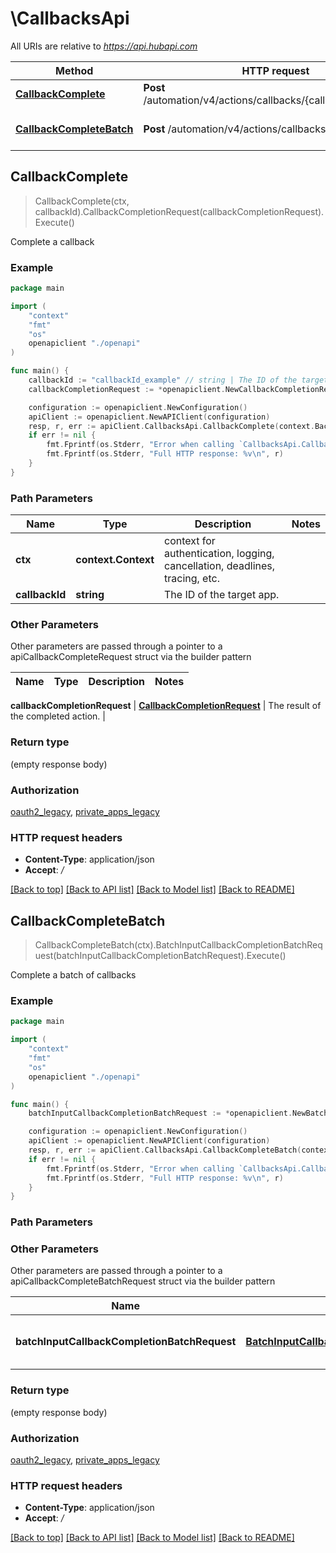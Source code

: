 # \CallbacksApi

All URIs are relative to *https://api.hubapi.com*

Method | HTTP request | Description
------------- | ------------- | -------------
[**CallbackComplete**](CallbacksApi.md#CallbackComplete) | **Post** /automation/v4/actions/callbacks/{callbackId}/complete | Complete a callback
[**CallbackCompleteBatch**](CallbacksApi.md#CallbackCompleteBatch) | **Post** /automation/v4/actions/callbacks/complete | Complete a batch of callbacks



## CallbackComplete

> CallbackComplete(ctx, callbackId).CallbackCompletionRequest(callbackCompletionRequest).Execute()

Complete a callback



### Example

```go
package main

import (
    "context"
    "fmt"
    "os"
    openapiclient "./openapi"
)

func main() {
    callbackId := "callbackId_example" // string | The ID of the target app.
    callbackCompletionRequest := *openapiclient.NewCallbackCompletionRequest(map[string]string{"key": "Inner_example"}) // CallbackCompletionRequest | The result of the completed action.

    configuration := openapiclient.NewConfiguration()
    apiClient := openapiclient.NewAPIClient(configuration)
    resp, r, err := apiClient.CallbacksApi.CallbackComplete(context.Background(), callbackId).CallbackCompletionRequest(callbackCompletionRequest).Execute()
    if err != nil {
        fmt.Fprintf(os.Stderr, "Error when calling `CallbacksApi.CallbackComplete``: %v\n", err)
        fmt.Fprintf(os.Stderr, "Full HTTP response: %v\n", r)
    }
}
```

### Path Parameters


Name | Type | Description  | Notes
------------- | ------------- | ------------- | -------------
**ctx** | **context.Context** | context for authentication, logging, cancellation, deadlines, tracing, etc.
**callbackId** | **string** | The ID of the target app. | 

### Other Parameters

Other parameters are passed through a pointer to a apiCallbackCompleteRequest struct via the builder pattern


Name | Type | Description  | Notes
------------- | ------------- | ------------- | -------------

 **callbackCompletionRequest** | [**CallbackCompletionRequest**](CallbackCompletionRequest.md) | The result of the completed action. | 

### Return type

 (empty response body)

### Authorization

[oauth2_legacy](../README.md#oauth2_legacy), [private_apps_legacy](../README.md#private_apps_legacy)

### HTTP request headers

- **Content-Type**: application/json
- **Accept**: */*

[[Back to top]](#) [[Back to API list]](../README.md#documentation-for-api-endpoints)
[[Back to Model list]](../README.md#documentation-for-models)
[[Back to README]](../README.md)


## CallbackCompleteBatch

> CallbackCompleteBatch(ctx).BatchInputCallbackCompletionBatchRequest(batchInputCallbackCompletionBatchRequest).Execute()

Complete a batch of callbacks



### Example

```go
package main

import (
    "context"
    "fmt"
    "os"
    openapiclient "./openapi"
)

func main() {
    batchInputCallbackCompletionBatchRequest := *openapiclient.NewBatchInputCallbackCompletionBatchRequest([]openapiclient.CallbackCompletionBatchRequest{*openapiclient.NewCallbackCompletionBatchRequest("CallbackId_example", map[string]string{"key": "Inner_example"})}) // BatchInputCallbackCompletionBatchRequest | The result of the completed action.

    configuration := openapiclient.NewConfiguration()
    apiClient := openapiclient.NewAPIClient(configuration)
    resp, r, err := apiClient.CallbacksApi.CallbackCompleteBatch(context.Background()).BatchInputCallbackCompletionBatchRequest(batchInputCallbackCompletionBatchRequest).Execute()
    if err != nil {
        fmt.Fprintf(os.Stderr, "Error when calling `CallbacksApi.CallbackCompleteBatch``: %v\n", err)
        fmt.Fprintf(os.Stderr, "Full HTTP response: %v\n", r)
    }
}
```

### Path Parameters



### Other Parameters

Other parameters are passed through a pointer to a apiCallbackCompleteBatchRequest struct via the builder pattern


Name | Type | Description  | Notes
------------- | ------------- | ------------- | -------------
 **batchInputCallbackCompletionBatchRequest** | [**BatchInputCallbackCompletionBatchRequest**](BatchInputCallbackCompletionBatchRequest.md) | The result of the completed action. | 

### Return type

 (empty response body)

### Authorization

[oauth2_legacy](../README.md#oauth2_legacy), [private_apps_legacy](../README.md#private_apps_legacy)

### HTTP request headers

- **Content-Type**: application/json
- **Accept**: */*

[[Back to top]](#) [[Back to API list]](../README.md#documentation-for-api-endpoints)
[[Back to Model list]](../README.md#documentation-for-models)
[[Back to README]](../README.md)

